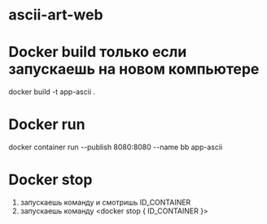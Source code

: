 # ascii-art-web

# Docker build только если запускаешь на новом компьютере
docker build -t app-ascii . 

# Docker run
docker container run --publish 8080:8080 --name bb app-ascii

# Docker stop
1) запускаешь команду <docker ps> и смотришь ID_CONTAINER
2) запускаешь команду <docker stop { ID_CONTAINER }>

